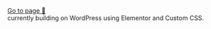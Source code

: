 [Go to page 🚀](https://photosbyftj.com/) <br>
currently building on WordPress using Elementor and Custom CSS.